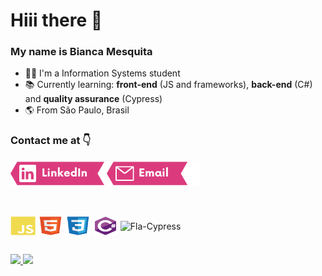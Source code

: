 # Hiii there :purple_heart:	
### My name is Bianca Mesquita
                           
- :woman_technologist: I'm a Information Systems student 
- :books: Currently learning: **front-end** (JS and frameworks), **back-end** (C#) and **quality assurance** (Cypress)
- :earth_americas: From São Paulo, Brasil

### Contact me at :point_down:
  <a href="https://www.linkedin.com/in/biancames" target="_blank"><img width="150px" src="https://github.com/biancames/biancames/blob/237fac07eae223059f9a76c40c1c8805b303d890/linkedin.png" target="_blank"></a>
  <a href="mailto:biadev@outlook.com" target="_blank"><img width="150px" src="https://github.com/biancames/biancames/blob/8a5e1142f5ff740ff91842910f716293ae099da6/gmail.png" target="_blank"></a>

##
<div style="display: inline_block"><br>
  <img align="center" alt="Fla-Js" height="30" width="40" src="https://raw.githubusercontent.com/devicons/devicon/master/icons/javascript/javascript-plain.svg">
  <img align="center" alt="Fla-HTML" height="30" width="40" src="https://raw.githubusercontent.com/devicons/devicon/master/icons/html5/html5-original.svg">
  <img align="center" alt="Fla-CSS" height="30" width="40" src="https://raw.githubusercontent.com/devicons/devicon/master/icons/css3/css3-original.svg">
  <img align="center" alt="Fla-Csharp" height="30" width="40" src="https://raw.githubusercontent.com/devicons/devicon/master/icons/csharp/csharp-original.svg">
  <img align="center" alt="Fla-Cypress" height="30" width="40" src="https://www.svgrepo.com/show/353630/cypress.svg">
</div> 

##
<div>
  <a href="https://github.com/biancames">
  <img height="180em" src="https://github-readme-stats.vercel.app/api?username=biancames&show_icons=true&theme=radical&include_all_commits=true&count_private=true"/>
  <img height="180em" src="https://github-readme-stats.vercel.app/api/top-langs/?username=biancames&layout=compact&langs_count=16&theme=radical"/>
<div>

